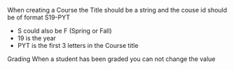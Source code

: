 When creating a Course the Title should be a string and the couse id should be of format S19-PYT 
* S could also be F (Spring or Fall)
* 19 is the year
* PYT is the first 3 letters in the Course title

Grading
When a student has been graded you can not change the value
